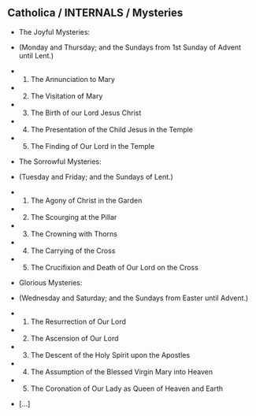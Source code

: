 ## Catholica / INTERNALS / Mysteries
- The Joyful Mysteries:
- (Monday and Thursday; and the Sundays from 1st Sunday of Advent until Lent.)
- 1. The Annunciation to Mary
- 2. The Visitation of Mary
- 3. The Birth of our Lord Jesus Christ
- 4. The Presentation of the Child Jesus in the Temple
- 5. The Finding of Our Lord in the Temple

- The Sorrowful Mysteries:
- (Tuesday and Friday; and the Sundays of Lent.)
- 1. The Agony of Christ in the Garden
- 2. The Scourging at the Pillar
- 3. The Crowning with Thorns
- 4. The Carrying of the Cross
- 5. The Crucifixion and Death of Our Lord on the Cross

- Glorious Mysteries:
- (Wednesday and Saturday; and the Sundays from Easter until Advent.)
- 1. The Resurrection of Our Lord
- 2. The Ascension of Our Lord
- 3. The Descent of the Holy Spirit upon the Apostles
- 4. The Assumption of the Blessed Virgin Mary into Heaven
- 5. The Coronation of Our Lady as Queen of Heaven and Earth
- [...]
